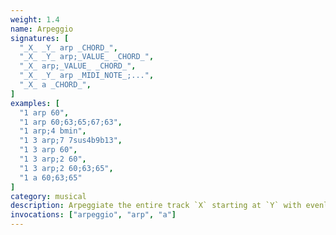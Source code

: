 ```yaml
---
weight: 1.4
name: Arpeggio
signatures: [
  "_X_ _Y_ arp _CHORD_",
  "_X_ _Y_ arp;_VALUE_ _CHORD_",
  "_X_ arp;_VALUE_ _CHORD_",
  "_X_ _Y_ arp _MIDI_NOTE_;...",
  "_X_ a _CHORD_",
]
examples: [
  "1 arp 60",
  "1 arp 60;63;65;67;63",
  "1 arp;4 bmin",
  "1 3 arp;7 7sus4b9b13",
  "1 3 arp 60",
  "1 3 arp;2 60",
  "1 3 arp;2 60;63;65",
  "1 a 60;63;65"
]
category: musical
description: Arpeggiate the entire track `X` starting at `Y` with evenly-spaced notes. If `Y` is absent, start at 1. Default `VALUE` of spacing is 0. If multiple `MIDI_NOTES` are used, loop through the notes indefinitely. Arpeggiate indefinitely through any of the [chords](#digest-chords).
invocations: ["arpeggio", "arp", "a"]
---
```

